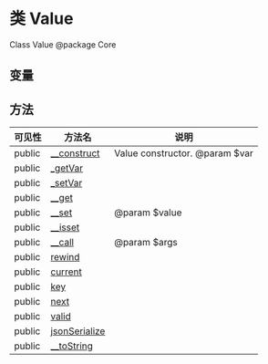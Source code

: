 #  类 Value

Class Value
@package Core


## 变量


## 方法


| 可见性 | 方法名 | 说明 |
|--------|-------|------|
| public|[__construct](Value/__construct.md) | Value constructor. @param $var |
| public|[_getVar](Value/_getVar.md) |  |
| public|[_setVar](Value/_setVar.md) |  |
| public|[__get](Value/__get.md) |  |
| public|[__set](Value/__set.md) | @param $value |
| public|[__isset](Value/__isset.md) |  |
| public|[__call](Value/__call.md) | @param $args |
| public|[rewind](Value/rewind.md) |  |
| public|[current](Value/current.md) |  |
| public|[key](Value/key.md) |  |
| public|[next](Value/next.md) |  |
| public|[valid](Value/valid.md) |  |
| public|[jsonSerialize](Value/jsonSerialize.md) |  |
| public|[__toString](Value/__toString.md) |  |
